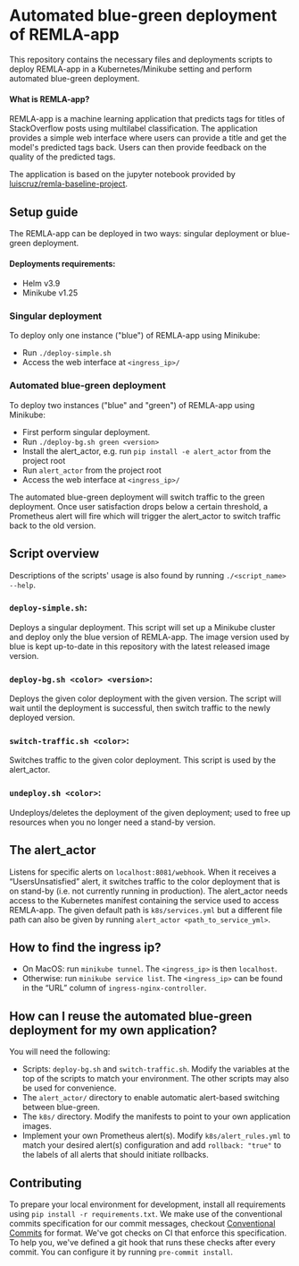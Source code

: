 # Automated blue-green deployment of REMLA-app
This repository contains the necessary files and deployments scripts to deploy REMLA-app in a Kubernetes/Minikube setting and perform automated blue-green deployment.

#### What is REMLA-app?
REMLA-app is a machine learning application that predicts tags for titles of StackOverflow posts using multilabel classification.
The application provides a simple web interface where users can provide a title and get the model's predicted tags back. 
Users can then provide feedback on the quality of the predicted tags.

The application is based on the jupyter notebook provided by [luiscruz/remla-baseline-project](https://github.com/luiscruz/remla-baseline-project).


## Setup guide
The REMLA-app can be deployed in two ways: singular deployment or blue-green deployment.
#### Deployments requirements:
* Helm v3.9
* Minikube v1.25

### Singular deployment
To deploy only one instance ("blue") of REMLA-app using Minikube:
* Run `./deploy-simple.sh`
* Access the web interface at `<ingress_ip>/`

### Automated blue-green deployment
To deploy two instances ("blue" and "green") of REMLA-app using Minikube:
* First perform singular deployment.
* Run `./deploy-bg.sh green <version>`
* Install the alert_actor, e.g. run `pip install -e alert_actor` from the project root
* Run `alert_actor` from the project root
* Access the web interface at `<ingress_ip>/`

The automated blue-green deployment will switch traffic to the green deployment.
Once user satisfaction drops below a certain threshold, a Prometheus alert will fire which will trigger the alert_actor to switch traffic back to the old version.

## Script overview
Descriptions of the scripts' usage is also found by running `./<script_name> --help`.
### `deploy-simple.sh`: 
Deploys a singular deployment. 
This script will set up a Minikube cluster and deploy only the blue version of REMLA-app.
The image version used by blue is kept up-to-date in this repository with the latest released image version.

### `deploy-bg.sh <color> <version>`: 
Deploys the given color deployment with the given version.
The script will wait until the deployment is successful, then switch traffic to the newly deployed version.

### `switch-traffic.sh <color>`: 
Switches traffic to the given color deployment.
This script is used by the alert_actor.

### `undeploy.sh <color>`:
Undeploys/deletes the deployment of the given deployment; used to free up resources when you no longer need a stand-by version.

## The alert_actor
Listens for specific alerts on `localhost:8081/webhook`. 
When it receives a “UsersUnsatisfied” alert, it switches traffic to the color deployment that is on stand-by (i.e. not currently running in production).
The alert_actor needs access to the Kubernetes manifest containing the service used to access REMLA-app. 
The given default path is `k8s/services.yml` but a different file path can also be given by running `alert_actor <path_to_service_yml>`.

## How to find the ingress ip?
* On MacOS: run `minikube tunnel`. The `<ingress_ip>` is then `localhost`.
* Otherwise: run `minikube service list`. The `<ingress_ip>` can be found in the “URL” column of `ingress-nginx-controller`.

## How can I reuse the automated blue-green deployment for my own application?
You will need the following:
* Scripts: `deploy-bg.sh` and `switch-traffic.sh`. Modify the variables at the top of the scripts to match your environment. The other scripts may also be used for convenience.
* The `alert_actor/` directory to enable automatic alert-based switching between blue-green.
* The `k8s/` directory. Modify the manifests to point to your own application images.
* Implement your own Prometheus alert(s). Modify `k8s/alert_rules.yml` to match your desired alert(s) configuration and add `rollback: "true"` to the labels of all alerts that should initiate rollbacks.


## Contributing
To prepare your local environment for development, install all requirements using `pip install -r requirements.txt`. 
We make use of the conventional commits specification for our commit messages, checkout [Conventional Commits](https://www.conventionalcommits.org/en/v1.0.0/#summary) for format. 
We've got checks on CI that enforce this specification. 
To help you, we've defined a git hook that runs these checks after every commit. 
You can configure it by running `pre-commit install`.
